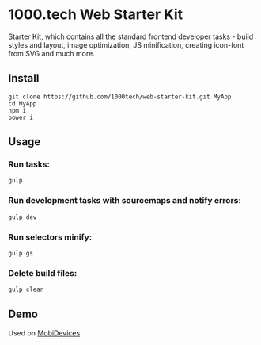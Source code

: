 # 1000.tech Web Starter Kit

Starter Kit, which contains all the standard frontend developer tasks - build styles and layout, image optimization, JS minification, creating icon-font from SVG and much more.

## Install

```smartyconfig
git clone https://github.com/1000tech/web-starter-kit.git MyApp
cd MyApp
npm i
bower i
```

## Usage

### Run tasks:
```smartyconfig
gulp
```

### Run development tasks with sourcemaps and notify errors:
```smartyconfig
gulp dev
```

### Run selectors minify:
```smartyconfig
gulp gs
```

### Delete build files:
```smartyconfig
gulp clean
```

## Demo
Used on [MobiDevices](https://mobidevices.ru)